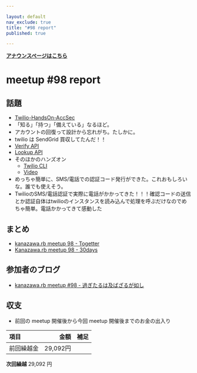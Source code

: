 ```yaml
---

layout: default
nav_exclude: true
title: "#98 report"
published: true

---
```


<div style="text-align: left;"><a href="../"><strong>アナウンスページはこちら</strong></a></div>

# meetup #98 report

## 話題

* [Twilio-HandsOn-AccSec](https://github.com/neri78/Twilio-HandsOn-AccSec-JP)
* 「知る」「持つ」「備えている」なるほど。
* アカウントの回復って設計から忘れがち。たしかに。
* twilio は SendGrid 買収してたんだ！！
* [Verify API](https://jp.twilio.com/docs/verify/api/verification#start-new-verification)
* [Lookup API](https://jp.twilio.com/docs/lookup/api)
* そのほかのハンズオン
  + [Twilio CLI](https://github.com/neri78/Twilio-HandsOn-CLI-JP)
  + [Video](https://github.com/neri78/Twilio-HandsOn-Video-JP)
* めっちゃ簡単に、SMS/電話での認証コード発行ができた。これおもしろいな。誰でも使えそう。
* TwilioのSMS/電話認証で実際に電話がかかってきた！！！確認コードの送信とか認証自体はtwilioのインスタンスを読み込んで処理を呼ぶだけなのでめちゃ簡単。電話かかってきて感動した

## まとめ

<!-- Togetter, 30days のリンクをいれる -->

* [kanazawa.rb meetup 98 - Togetter](https://togetter.com/li/1610000)
* [Kanazawa.rb meetup 98 - 30days](https://30d.jp/kzrb/88)

## 参加者のブログ

* [kanazawa\.rb meetup \#98 \- 過ぎたるは及ばざるが如し](https://cotton-desu.hatenablog.com/entry/2020/10/23/130000)

## 収支

* 前回の meetup 開催後から今回 meetup 開催後までのお金の出入り

|項目                           |金額         |補足                                               |
|:------------------------------|------------:|:--------------------------------------------------|
| 前回繰越金                    |    29,092円 |                                                   |

**次回繰越**  29,092 円
